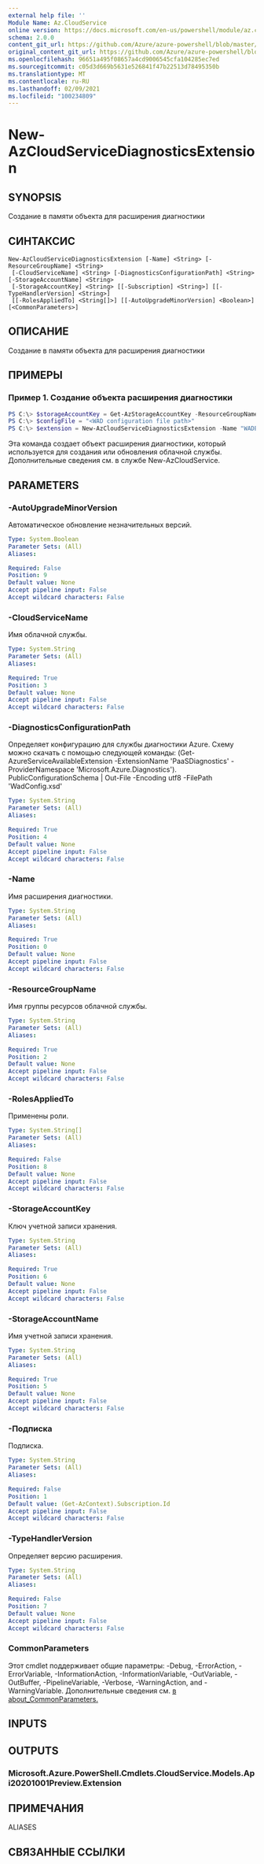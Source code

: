 ```yaml
---
external help file: ''
Module Name: Az.CloudService
online version: https://docs.microsoft.com/en-us/powershell/module/az.cloudservice/new-azcloudservicediagnosticsextension
schema: 2.0.0
content_git_url: https://github.com/Azure/azure-powershell/blob/master/src/CloudService/help/New-AzCloudServiceDiagnosticsExtension.md
original_content_git_url: https://github.com/Azure/azure-powershell/blob/master/src/CloudService/help/New-AzCloudServiceDiagnosticsExtension.md
ms.openlocfilehash: 96651a495f08657a4cd9006545cfa104285ec7ed
ms.sourcegitcommit: c05d3d669b5631e526841f47b22513d78495350b
ms.translationtype: MT
ms.contentlocale: ru-RU
ms.lasthandoff: 02/09/2021
ms.locfileid: "100234809"
---
```

# New-AzCloudServiceDiagnosticsExtension

## SYNOPSIS
Создание в памяти объекта для расширения диагностики

## СИНТАКСИС

```
New-AzCloudServiceDiagnosticsExtension [-Name] <String> [-ResourceGroupName] <String>
 [-CloudServiceName] <String> [-DiagnosticsConfigurationPath] <String> [-StorageAccountName] <String>
 [-StorageAccountKey] <String> [[-Subscription] <String>] [[-TypeHandlerVersion] <String>]
 [[-RolesAppliedTo] <String[]>] [[-AutoUpgradeMinorVersion] <Boolean>] [<CommonParameters>]
```

## ОПИСАНИЕ
Создание в памяти объекта для расширения диагностики

## ПРИМЕРЫ

### Пример 1. Создание объекта расширения диагностики
```powershell
PS C:\> $storageAccountKey = Get-AzStorageAccountKey -ResourceGroupName "ContosOrg" -Name "ContosSA"
PS C:\> $configFile = "<WAD configuration file path>"
PS C:\> $extension = New-AzCloudServiceDiagnosticsExtension -Name "WADExtension" -ResourceGroupName "ContosOrg" -CloudServiceName "ContosCS" -StorageAccountName "ContosSA" -StorageAccountKey $storageAccountKey[0].Value -DiagnosticsConfigurationPath $configFile -TypeHandlerVersion "1.5" -AutoUpgradeMinorVersion $true
```

Эта команда создает объект расширения диагностики, который используется для создания или обновления облачной службы.
Дополнительные сведения см. в службе New-AzCloudService.

## PARAMETERS

### -AutoUpgradeMinorVersion
Автоматическое обновление незначительных версий.

```yaml
Type: System.Boolean
Parameter Sets: (All)
Aliases:

Required: False
Position: 9
Default value: None
Accept pipeline input: False
Accept wildcard characters: False
```

### -CloudServiceName
Имя облачной службы.

```yaml
Type: System.String
Parameter Sets: (All)
Aliases:

Required: True
Position: 3
Default value: None
Accept pipeline input: False
Accept wildcard characters: False
```

### -DiagnosticsConfigurationPath
Определяет конфигурацию для службы диагностики Azure.
Схему можно скачать с помощью следующей команды: (Get-AzureServiceAvailableExtension -ExtensionName 'PaaSDiagnostics' -ProviderNamespace 'Microsoft.Azure.Diagnostics'). PublicConfigurationSchema | Out-File -Encoding utf8 -FilePath 'WadConfig.xsd'

```yaml
Type: System.String
Parameter Sets: (All)
Aliases:

Required: True
Position: 4
Default value: None
Accept pipeline input: False
Accept wildcard characters: False
```

### -Name
Имя расширения диагностики.

```yaml
Type: System.String
Parameter Sets: (All)
Aliases:

Required: True
Position: 0
Default value: None
Accept pipeline input: False
Accept wildcard characters: False
```

### -ResourceGroupName
Имя группы ресурсов облачной службы.

```yaml
Type: System.String
Parameter Sets: (All)
Aliases:

Required: True
Position: 2
Default value: None
Accept pipeline input: False
Accept wildcard characters: False
```

### -RolesAppliedTo
Применены роли.

```yaml
Type: System.String[]
Parameter Sets: (All)
Aliases:

Required: False
Position: 8
Default value: None
Accept pipeline input: False
Accept wildcard characters: False
```

### -StorageAccountKey
Ключ учетной записи хранения.

```yaml
Type: System.String
Parameter Sets: (All)
Aliases:

Required: True
Position: 6
Default value: None
Accept pipeline input: False
Accept wildcard characters: False
```

### -StorageAccountName
Имя учетной записи хранения.

```yaml
Type: System.String
Parameter Sets: (All)
Aliases:

Required: True
Position: 5
Default value: None
Accept pipeline input: False
Accept wildcard characters: False
```

### -Подписка
Подписка.

```yaml
Type: System.String
Parameter Sets: (All)
Aliases:

Required: False
Position: 1
Default value: (Get-AzContext).Subscription.Id
Accept pipeline input: False
Accept wildcard characters: False
```

### -TypeHandlerVersion
Определяет версию расширения.

```yaml
Type: System.String
Parameter Sets: (All)
Aliases:

Required: False
Position: 7
Default value: None
Accept pipeline input: False
Accept wildcard characters: False
```

### CommonParameters
Этот cmdlet поддерживает общие параметры: -Debug, -ErrorAction, -ErrorVariable, -InformationAction, -InformationVariable, -OutVariable, -OutBuffer, -PipelineVariable, -Verbose, -WarningAction, and -WarningVariable. Дополнительные сведения см. [в about_CommonParameters.](http://go.microsoft.com/fwlink/?LinkID=113216)

## INPUTS

## OUTPUTS

### Microsoft.Azure.PowerShell.Cmdlets.CloudService.Models.Api20201001Preview.Extension

## ПРИМЕЧАНИЯ

ALIASES

## СВЯЗАННЫЕ ССЫЛКИ

